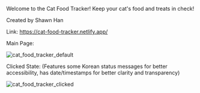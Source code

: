 Welcome to the Cat Food Tracker!
Keep your cat's food and treats in check!

Created by Shawn Han

Link: https://cat-food-tracker.netlify.app/

Main Page:

![cat_food_tracker_default](https://github.com/shawnh29/cat_food_tracker/assets/81540655/2f2a1ed8-7b90-4d84-adb2-d9134ed365f2)

Clicked State: (Features some Korean status messages for better accessibility, has date/timestamps for better clarity and transparency)

![cat_food_tracker_clicked](https://github.com/shawnh29/cat_food_tracker/assets/81540655/db0d24c7-f452-4a8c-9f05-3d47126c9d80)



